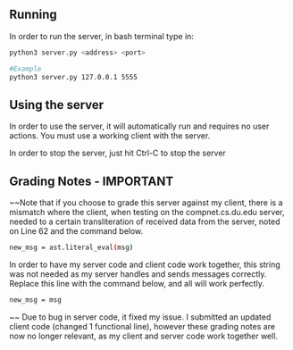 ## Running
In order to run the server, in bash terminal type in:

```bash
python3 server.py <address> <port>

#Example
python3 server.py 127.0.0.1 5555
```

## Using the server
In order to use the server, it will automatically run and requires no user actions.
You must use a working client with the server.

In order to stop the server, just hit Ctrl-C to stop the server

## Grading Notes - IMPORTANT

~~Note that if you choose to grade this server against my client, there is a mismatch where the client, when testing on the compnet.cs.du.edu server, needed to a certain transliteration of received data from the server, noted on Line 62 and the command below.
```bash
new_msg = ast.literal_eval(msg)
```
In order to have my server code and client code work together, this string was not needed as my server handles and sends messages correctly. Replace this line with the command below, and all will work perfectly.
```bash
new_msg = msg
```
~~
Due to bug in server code, it fixed my issue. I submitted an updated client code (changed 1 functional line), however these grading notes are now no longer relevant, as my client and server code work together well.
